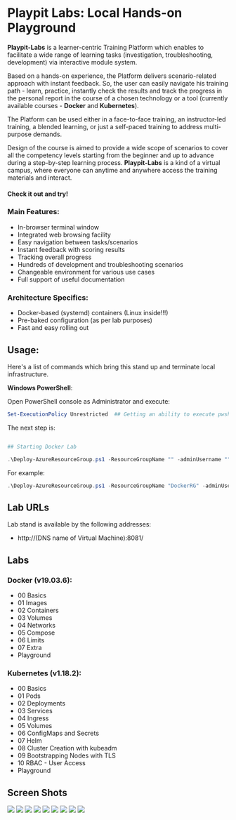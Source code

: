 # Playpit Labs: Local Hands-on Playground

**Playpit-Labs** is a learner-centric Training Platform which enables to facilitate a wide range of learning tasks (investigation, troubleshooting, development) via interactive module system. 

Based on a hands-on experience, the Platform delivers scenario-related approach with instant feedback. So, the user can easily navigate his training path - learn, practice, instantly check the results and track the progress in the personal report in the course of a chosen technology or a tool (currently available courses - __Docker__ and __Kubernetes__).

The Platform can be used either in a face-to-face training, an instructor-led training, a blended learning, or just a self-paced training to address multi-purpose demands.

Design of the course is aimed to provide a wide scope of scenarios to cover all the competency levels starting from the beginner and up to advance during a step-by-step learning process. **Playpit-Labs** is a kind of a virtual campus, where everyone can anytime and anywhere access the training materials and interact. 

#### Check it out and try!

### Main Features:
- In-browser terminal window
- Integrated web browsing facility
- Easy navigation between tasks/scenarios
- Instant feedback with scoring results
- Tracking overall progress
- Hundreds of development and troubleshooting scenarios
- Changeable environment for various use cases
- Full support of useful documentation

### Architecture Specifics:
- Docker-based (systemd) containers (Linux inside!!!)
- Pre-baked configuration (as per lab purposes)
- Fast and easy rolling out

## Usage:

Here's a list of commands which bring this stand up and terminate local infrastructure.

**Windows PowerShell**:

Open PowerShell console as Administrator and execute:

```powershell
Set-ExecutionPolicy Unrestricted  ## Getting an ability to execute pwsh scripts
```

The next step is:

```powershell

## Starting Docker Lab

.\Deploy-AzureResourceGroup.ps1 -ResourceGroupName "" -adminUsername "" -adminPassword "" ##Set the required values for the parameters
```
For example:

```powershell
.\Deploy-AzureResourceGroup.ps1 -ResourceGroupName "DockerRG" -adminUsername "labuser" -adminPassword "D123456d!" ##Set the required values for the parameters
```

## Lab URLs

Lab stand is available by the following addresses:
- http://(DNS name of Virtual Machine):8081/

## Labs

### Docker (v19.03.6):
  - 00 Basics
  - 01 Images
  - 02 Containers
  - 03 Volumes
  - 04 Networks
  - 05 Compose
  - 06 Limits
  - 07 Extra
  - Playground

### Kubernetes (v1.18.2):
  - 00 Basics
  - 01 Pods
  - 02 Deployments
  - 03 Services
  - 04 Ingress
  - 05 Volumes
  - 06 ConfigMaps and Secrets
  - 07 Helm
  - 08 Cluster Creation with kubeadm
  - 09 Bootstrapping Nodes with TLS
  - 10 RBAC - User Access
  - Playground

## Screen Shots
![](https://playpit-labs-assets.s3-eu-west-1.amazonaws.com/screenshots/login-window.jpg)
![](https://playpit-labs-assets.s3-eu-west-1.amazonaws.com/screenshots/screen-01.jpg)
![](https://playpit-labs-assets.s3-eu-west-1.amazonaws.com/screenshots/screen-02.jpg)
![](https://playpit-labs-assets.s3-eu-west-1.amazonaws.com/screenshots/screen-04.jpg)
![](https://playpit-labs-assets.s3-eu-west-1.amazonaws.com/screenshots/screen-07.jpg)
![](https://playpit-labs-assets.s3-eu-west-1.amazonaws.com/screenshots/screen-08.jpg)
![](https://playpit-labs-assets.s3-eu-west-1.amazonaws.com/screenshots/screen-09.jpg)
![](https://playpit-labs-assets.s3-eu-west-1.amazonaws.com/screenshots/screen-10.jpg)
![](https://playpit-labs-assets.s3-eu-west-1.amazonaws.com/screenshots/closed.png)
